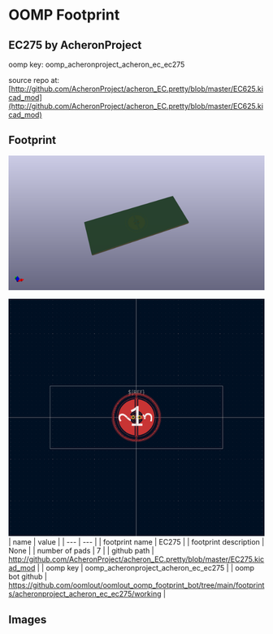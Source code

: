 # OOMP Footprint  
## EC275  by AcheronProject  
  
oomp key: oomp_acheronproject_acheron_ec_ec275  
  
source repo at: [http://github.com/AcheronProject/acheron_EC.pretty/blob/master/EC625.kicad_mod](http://github.com/AcheronProject/acheron_EC.pretty/blob/master/EC625.kicad_mod)  
## Footprint  
  
[![working_kicad_pcb_3d.png](working_kicad_pcb_3d_600.png)](working_kicad_pcb_3d.png)  
  
[![working.png](working_600.png)](working.png)  
| name | value | 
| --- | --- | 
| footprint name | EC275 | 
| footprint description | None | 
| number of pads | 7 | 
| github path | http://github.com/AcheronProject/acheron_EC.pretty/blob/master/EC275.kicad_mod | 
| oomp key | oomp_acheronproject_acheron_ec_ec275 | 
| oomp bot github | https://github.com/oomlout/oomlout_oomp_footprint_bot/tree/main/footprints/acheronproject_acheron_ec_ec275/working | 
## Images  
